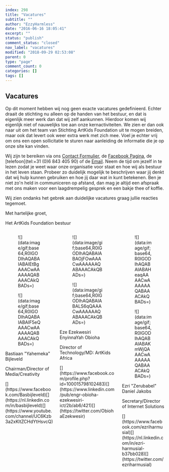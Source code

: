 ```yaml
---
index: 298
title: "Vacatures"
subtitle: ""
author: "EzzyHarmless"
date: "2016-06-16 18:05:41"
excerpt: ""
status: "publish"
comment_status: "closed"
nav_label: "vacatures"
modified: "2018-09-29 02:53:08"
parent: 0
type: "page"
comment_count: 0
categories: []
tags: []
---
```


## Vacatures<small class="has-text-calm is-size-4"></small>

Op dit moment hebben wij nog geen exacte vacatures gedefinieerd. Echter draait de stichting nu alleen op de handen van het bestuur, en dat is eigenlijk meer werk dan dat wij zelf aankunnen. Hierdoor komen wij eigenlijk niet of nauwelijks toe aan onze kernactiviteiten. We zien er dan ook naar uit om het team van Stichting ArtKids Foundation uit te mogen breiden, maar ook dat levert ook weer extra werk met zich mee. Voel je echter vrij om ons een open sollicitatie te sturen naar aanleiding de informatie die je op onze site kan vinden.

Wij zijn te bereiken via ons [Contact Formulier](/nl/contact), de [Facebook Pagina](https://www.facebook.com/ArtKidsFoundation/?fref=ts), de [telefoon](tel:+31 (0)6 843 405 90) of de [Email](mailto:info@artkidsfoundation.org). Neem de tijd om jezelf in te lezen zodat je weet waar onze organisatie voor staat en hoe wij als bestuur in het leven staan. Probeer zo duidelijk mogelijk te beschrijven waar jij denkt dat wij hulp kunnen gebruiken en hoe jij daar wat in kunt betekenen. Ben je niet zo'n held in communiceren op afstand, dan mag je altijd een afspraak met ons maken voor een laagdrempelig gesprek en een bakje thee of koffie.

Wij zien ondanks het gebrek aan duidelijke vacatures graag jullie reacties tegemoet.

Met hartelijke groet,

Het ArtKids Foundation bestuur

<div class="columns">

<div class="column is-one-third">

<div class="card is-profile">

<div class="card-image">

<figure class="image is-2by1">![](data:image/gif;base64,R0lGODlhAQABAIABAIEtBgAAACwAAAAAAQABAAACAkQBADs=)</figure>

</div>

<div class="card-profile-image">

<figure class="image is-128x128">![](data:image/gif;base64,R0lGODlhAQABAIABAIF5eQAAACwAAAAAAQABAAACAkQBADs=)</figure>

</div>

<div class="card-content text-center">

Bastiaan "Yahemeka" Bijleveld

Chairman/Director of Media/Creativity

</div>

<footer class="card-footer">[](https://www.facebook.com/Basbijleveld)[](https://nl.linkedin.com/in/basbijleveld)[](https://www.youtube.com/channel/UC6Kzb3a2xKltZCHdYtHsvcQ)</footer>

</div>

</div>

<div class="column is-one-third">

<div class="card is-profile">

<div class="card-image">

<figure class="image is-2by1">![](data:image/gif;base64,R0lGODlhAQABAIABAOjFOwAAACwAAAAAAQABAAACAkQBADs=)</figure>

</div>

<div class="card-profile-image">

<figure class="image is-128x128">![](data:image/gif;base64,R0lGODlhAQABAIABALS6qQAAACwAAAAAAQABAAACAkQBADs=)</figure>

</div>

<div class="card-content text-center">

Eze Ezekwesiri EnyinnaYah Obioha

Director of Technology/MD: ArtKids Africa

</div>

<footer class="card-footer">[](https://www.facebook.com/profile.php?id=100015798102483)[](https://www.linkedin.com/pub/engr-obioha-ezekwesiri-ict/2b/ab6/421)[](https://twitter.com/ObiohaEzekwesir)</footer>

</div>

</div>

<div class="column is-one-third">

<div class="card is-profile">

<div class="card-image">

<figure class="image is-2by1">![](data:image/gif;base64,R0lGODlhAQABAIABAHeaqAAAACwAAAAAAQABAAACAkQBADs=)</figure>

</div>

<div class="card-profile-image">

<figure class="image is-128x128">![](data:image/gif;base64,R0lGODlhAQABAIABAKmWjQAAACwAAAAAAQABAAACAkQBADs=)</figure>

</div>

<div class="card-content text-center">

Ezri "Zerubabel" Daniel Jakobs

Secretary/Director of Internet Solutions

</div>

<footer class="card-footer">[](https://www.facebook.com/ezriharmusial)[](https://nl.linkedin.com/in/ezri-harmusial-b37bb028)[](https://twitter.com/ezriharmusial)</footer>

</div>

</div>

</div>